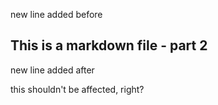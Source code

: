 new line added before
## This is a markdown file - part 2
new line added after

this shouldn't be affected, right?
